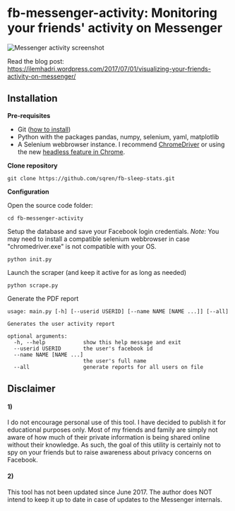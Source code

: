 # fb-messenger-activity: Monitoring your friends' activity on Messenger

![Messenger activity screenshot](https://i0.wp.com/ilemhadri.files.wordpress.com/2017/07/log.png)

Read the blog post: https://ilemhadri.wordpress.com/2017/07/01/visualizing-your-friends-activity-on-messenger/

## Installation

**Pre-requisites**
- Git ([how to install](https://git-scm.com/book/en/v2/Getting-Started-Installing-Git))
- Python with the packages pandas, numpy, selenium, yaml, matplotlib
- A Selenium webbrowser instance. I recommend [ChromeDriver](https://sites.google.com/a/chromium.org/chromedriver/downloads) or using the new [headless feature in Chrome](https://intoli.com/blog/running-selenium-with-headless-chrome/).

**Clone repository**
```
git clone https://github.com/sqren/fb-sleep-stats.git
```

**Configuration**

Open the source code folder:
```
cd fb-messenger-activity
```

Setup the database and save your Facebook login credentials.
*Note:* You may need to install a compatible selenium webbrowser in case "chromedriver.exe" is not compatible with your OS.
```
python init.py
```

Launch the scraper (and keep it active for as long as needed)
```
python scrape.py
```

Generate the PDF report
```
usage: main.py [-h] [--userid USERID] [--name NAME [NAME ...]] [--all]

Generates the user activity report

optional arguments:
  -h, --help            show this help message and exit
  --userid USERID       the user's facebook id
  --name NAME [NAME ...]
                        the user's full name
  --all                 generate reports for all users on file
```


## Disclaimer
#### 1)
I do not encourage personal use of this tool. I have decided to publish it for educational purposes only. Most of my friends and family are simply not aware of how much of their private information is being shared online without their knowledge. As such, the goal of this utility is certainly not to spy on your friends but to raise awareness about privacy concerns on Facebook.
#### 2)
This tool has not been updated since June 2017. The author does NOT intend to keep it up to date in case of updates to the Messenger internals.
